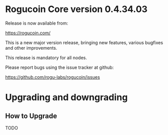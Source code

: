 Rogucoin Core version 0.4.34.03
==========================

Release is now available from:

<https://rogucoin.com/>

This is a new major version release, bringing new features, various bugfixes
and other improvements.

This release is mandatory for all nodes.

Please report bugs using the issue tracker at github:

<https://github.com/rogu-labs/rogucoin/issues>


Upgrading and downgrading
=========================

How to Upgrade
--------------
TODO
